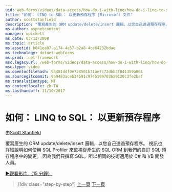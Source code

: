 ```yaml
---
uid: web-forms/videos/data-access/how-do-i-with-linq/how-do-i-linq-to-sql-updating-with-stored-procedures
title: "如何： LINQ to SQL： 以更新預存程序 |Microsoft 文件"
author: scottstanfield
description: "覆寫產生的 ORM update/delete/insert 邏輯，以您自己透過預存程序。 視訊也顯示詳細資料中如何使用 SQL Profiler..."
ms.author: aspnetcontent
manager: wpickett
ms.date: 03/13/2008
ms.topic: article
ms.assetid: b041ea07-a174-4a57-b2a8-4ce64232bdae
ms.technology: dotnet-webforms
ms.prod: .net-framework
msc.legacyurl: /web-forms/videos/data-access/how-do-i-with-linq/how-do-i-linq-to-sql-updating-with-stored-procedures
msc.type: video
ms.openlocfilehash: 9a481ddf0e728501b71ae7c72dbb3f841359a061
ms.sourcegitcommit: 9a9483aceb34591c97451997036a9120c3fe2baf
ms.translationtype: MT
ms.contentlocale: zh-TW
ms.lasthandoff: 11/10/2017
---
```

<a name="how-do-i-linq-to-sql-updating-with-stored-procedures"></a>如何： LINQ to SQL： 以更新預存程序
====================
由[Scott Stanfield](https://github.com/scottstanfield)

覆寫產生的 ORM update/delete/insert 邏輯，以您自己透過預存程序。 視訊也詳細說明如何使用 SQL Profiler 來監視從產生的 SQL ORM 到我們的自訂 SQL 預存程序中的變更。 因為我們只撰寫 SQL，所以相同的技術適用於 C# 和 VB 開發人員。

[&#9654;觀看影片 （15 分鐘）](https://channel9.msdn.com/Blogs/ASP-NET-Site-Videos/how-do-i-linq-to-sql-updating-with-stored-procedures)

>[!div class="step-by-step"]
[上一頁](how-do-i-linq-to-sql-using-stored-procedures.md)
[下一頁](how-do-i-linq-to-sql-executing-arbitrary-sql.md)
